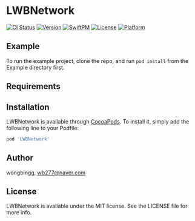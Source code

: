 # LWBNetwork

[![CI Status](https://img.shields.io/travis/wongbingg/LWBNetwork.svg?style=flat)](https://travis-ci.org/wongbingg/LWBNetwork)
[![Version](https://img.shields.io/cocoapods/v/LWBNetwork.svg?style=flat)](https://cocoapods.org/pods/LWBNetwork)
[![SwiftPM](https://img.shields.io/badge/SPM-supported-DE5C43.svg?style=flat)](https://swift.org/package-manager/)
[![License](https://img.shields.io/cocoapods/l/LWBNetwork.svg?style=flat)](https://cocoapods.org/pods/LWBNetwork)
[![Platform](https://img.shields.io/cocoapods/p/LWBNetwork.svg?style=flat)](https://cocoapods.org/pods/LWBNetwork)

## Example

To run the example project, clone the repo, and run `pod install` from the Example directory first.

## Requirements

## Installation

LWBNetwork is available through [CocoaPods](https://cocoapods.org). To install
it, simply add the following line to your Podfile:

```ruby
pod 'LWBNetwork'
```

## Author

wongbingg, wb277@naver.com

## License

LWBNetwork is available under the MIT license. See the LICENSE file for more info.
